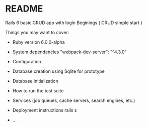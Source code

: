 # README
Rails 6 basic CRUD app with login Beginings ( CRUD simple start )

Things you may want to cover:

* Ruby version
   6.0.0-alpha
* System dependencies
  "webpack-dev-server": "^4.3.0"
* Configuration

* Database creation
  using Sqlite for prototype
* Database initialization

* How to run the test suite

* Services (job queues, cache servers, search engines, etc.)

* Deployment instructions
  rails s
* ...
